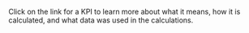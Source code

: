 Click on the link for a KPI to learn more about what it means, how it is calculated, and what data was used in the calculations. 